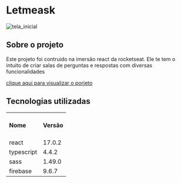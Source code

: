 <h1> Letmeask </h1>

![tela_inicial](https://user-images.githubusercontent.com/42980898/154951506-8916c8c4-0679-488c-bdf6-b9d4a912a557.PNG)


<h2> Sobre o projeto </h2>

<p>Este projeto foi contruido na imersão react da rocketseat. Ele te tem o intuito de criar salas de perguntas e respostas com diversas funcionalidades</p>



<a href="https://letmeask-b6536.web.app/"> clique aqui para visualizar o porjeto </a>

<h2>Tecnologias utilizadas</h2>

<table>
  
  
  <tr>
    <td> <h4>Nome</h4>
    </td>
    <td> <h4>Versão </h4>
    </td>
  </tr>
  
  <tr>
    <td>  react 
    </td>
    <td> 17.0.2
    </td>
  </tr>
  
  <tr>
    <td> typescript
    </td>
    <td> 4.4.2
    </td>
  </tr>
  
  <tr>
    <td> sass
    </td>
    <td> 1.49.0
    </td>
  </tr>
  
  <tr>
    <td> firebase
    </td>
    <td> 9.6.7
    </td>
  </tr>
  
  
  </table>
  
